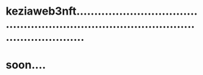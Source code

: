 # keziaweb3nft.............................................................................................................
# soon....
